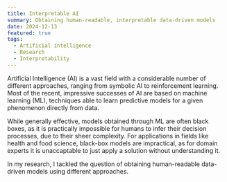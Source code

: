 ```yaml
---
title: Interpretable AI
summary: Obtaining human-readable, interpretable data-driven models
date: 2024-12-13
featured: true
tags:
  - Artificial intelligence
  - Research
  - Interpretability
---
```

Artificial Intelligence (AI) is a vast field with a considerable number of different approaches, ranging from symbolic AI to reinforcement learning. Most of the recent, impressive successes of AI are based on machine learning (ML), techniques able to learn predictive models for a given phenomenon directly from data.

While generally effective, models obtained through ML are often black boxes, as it is practically impossible for humans to infer their decision processes, due to their sheer complexity. For applications in fields like health and food science, black-box models are impractical, as for domain experts it is unaccaptable to just apply a solution without understanding it.

In my research, I tackled the question of obtaining human-readable data-driven models using different approaches.

<!-- ## White-box AI
Some of my early works dealt with creating white-box, human-readable ML models such as systems of Ordinary Differential Equations  [[gaucel2014learning]]({{< relref "/publication/gaucel-2014-learning/index.md" >}}), generation of computer code for a specific task using Genetic Programming~\cite{sanchez2011evolution}, or modeling the behavior of a player as a stochastic Finite State Machine.

## Integration of expert knowledge in AI

## Feature selection
Another way of making a ML model understandable is by reducing the number of features (variables) that it can use to take a decision; however, removing information might impair the performance of the algorithm. This is the principle behind _feature selection_, a subdomain of AI focused on finding the minimal amount of necessary information for the algorithm.

I developed novel techniques for unsupervised feature selection

## Old text below this point 

Some of my early works dealt with [creating white-box, human-readable ML models such as systems of Ordinary Differential Equations (ODEs)]({{< relref "/publication/gaucel-2014-learning/index.md" >}}), and [integrating]({{< relref "/publication/tonda-2014-balancing/index.md" >}}) [expert knowledge]({{< relref "/publication/tonda-2013-amemetic/index.md" >}}) with [data-driven models]({{< relref "/publication/tonda-2012-bayesian/index.md" >}}). More recently I investigated the relationships between [datasets characteristics and generalization abilities of models]({{<relref "/publication/barbiero-2020-modeling/index.md">}}), and experimented with the translation of Explainable AI (XAI) techniques from the [field of image analysis to genomic data]({{<relref "/publication/lopezrincon-2021-classification/index.md">}}). Furthermore, I explored different approaches to feature and sample selection, the process of identifying the most compact sect of meaningful information to explain a ML algorithm decisions on a target problem, often employing Evolutionary Algorithms (EAs), see for example [Barbiero2020]({{<relref "/publication/barbiero-2020-generating/index.md">}}), [Ciravegna2020]({{<relref "/publication/ciravegna-2020-discovering/index.md">}}), [Barbiero2019]({{<relref "/publication/barbiero-2019-evolutionary/index.md">}}).

I am recognized as one of the experts of this niche combining EAs and ML, and as a consequence I co-organized tutorials on the subject in several specialized conferences (ACM GECCO, PPSN) plus an invited lecture in the summer school organized by [COST Action CA15140](https://imappnio.dcs.aber.ac.uk/) _Improving Applicability of Nature-Inspired Optimisation by Joining Theory and Practice_.

-->